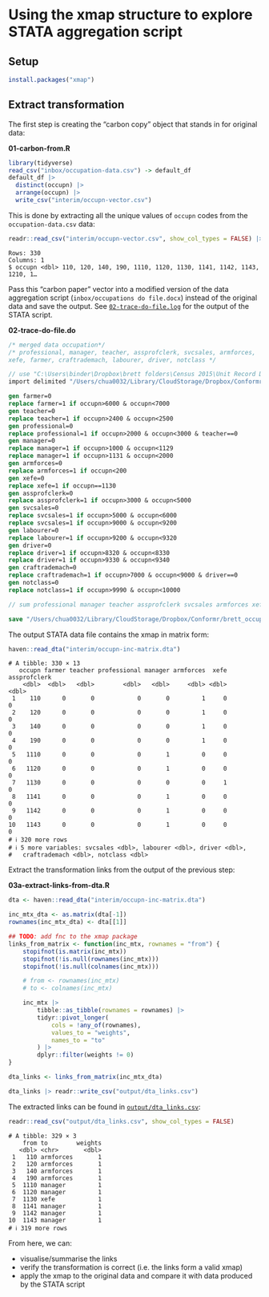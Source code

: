 # Using the xmap structure to explore STATA aggregation script


## Setup

``` r
install.packages("xmap")
```

## Extract transformation

The first step is creating the “carbon copy” object that stands in for
original data:

<div class="code-with-filename">

**01-carbon-from.R**

``` r
library(tidyverse)
read_csv("inbox/occupation-data.csv") -> default_df
default_df |>
  distinct(occupn) |>
  arrange(occupn) |>
  write_csv("interim/occupn-vector.csv")
```

</div>

This is done by extracting all the unique values of `occupn` codes from
the `occupation-data.csv` data:

``` r
readr::read_csv("interim/occupn-vector.csv", show_col_types = FALSE) |> glimpse()
```

    Rows: 330
    Columns: 1
    $ occupn <dbl> 110, 120, 140, 190, 1110, 1120, 1130, 1141, 1142, 1143, 1210, 1…

Pass this “carbon paper” vector into a modified version of the data
aggregation script (`inbox/occupations do file.docx`) instead of the
original data and save the output. See
[`02-trace-do-file.log`](02-trace-do-file.log) for the output of the
STATA script.

<div class="code-with-filename">

**02-trace-do-file.do**

``` stata
/* merged data occupation*/
/* professional, manager, teacher, assprofclerk, svcsales, armforces, 
xefe, farmer, craftrademach, labourer, driver, notclass */

// use "C:\Users\binder\Dropbox\brett folders\Census 2015\Unit Record Data files\merged data.dta", clear
import delimited "/Users/chua0032/Library/CloudStorage/Dropbox/Conformr/brett_occupations/interim/occupn-vector.csv", varnames(1) numericcols(_all)

gen farmer=0
replace farmer=1 if occupn>6000 & occupn<7000
gen teacher=0
replace teacher=1 if occupn>2400 & occupn<2500
gen professional=0
replace professional=1 if occupn>2000 & occupn<3000 & teacher==0
gen manager=0
replace manager=1 if occupn>1000 & occupn<1129
replace manager=1 if occupn>1131 & occupn<2000
gen armforces=0
replace armforces=1 if occupn<200 
gen xefe=0
replace xefe=1 if occupn==1130
gen assprofclerk=0
replace assprofclerk=1 if occupn>3000 & occupn<5000
gen svcsales=0
replace svcsales=1 if occupn>5000 & occupn<6000
replace svcsales=1 if occupn>9000 & occupn<9200
gen labourer=0
replace labourer=1 if occupn>9200 & occupn<9320
gen driver=0
replace driver=1 if occupn>8320 & occupn<8330
replace driver=1 if occupn>9330 & occupn<9340
gen craftrademach=0
replace craftrademach=1 if occupn>7000 & occupn<9000 & driver==0
gen notclass=0
replace notclass=1 if occupn>9990 & occupn<10000

// sum professional manager teacher assprofclerk svcsales armforces xefe farmer craftrademach labourer driver notclass if p3p30_school_level==6

save "/Users/chua0032/Library/CloudStorage/Dropbox/Conformr/brett_occupations/interim/occupn-inc-matrix.dta"
```

</div>

The output STATA data file contains the xmap in matrix form:

``` r
haven::read_dta("interim/occupn-inc-matrix.dta")
```

    # A tibble: 330 × 13
       occupn farmer teacher professional manager armforces  xefe assprofclerk
        <dbl>  <dbl>   <dbl>        <dbl>   <dbl>     <dbl> <dbl>        <dbl>
     1    110      0       0            0       0         1     0            0
     2    120      0       0            0       0         1     0            0
     3    140      0       0            0       0         1     0            0
     4    190      0       0            0       0         1     0            0
     5   1110      0       0            0       1         0     0            0
     6   1120      0       0            0       1         0     0            0
     7   1130      0       0            0       0         0     1            0
     8   1141      0       0            0       1         0     0            0
     9   1142      0       0            0       1         0     0            0
    10   1143      0       0            0       1         0     0            0
    # ℹ 320 more rows
    # ℹ 5 more variables: svcsales <dbl>, labourer <dbl>, driver <dbl>,
    #   craftrademach <dbl>, notclass <dbl>

Extract the transformation links from the output of the previous step:

<div class="code-with-filename">

**03a-extract-links-from-dta.R**

``` r
dta <- haven::read_dta("interim/occupn-inc-matrix.dta")

inc_mtx_dta <- as.matrix(dta[-1])
rownames(inc_mtx_dta) <- dta[[1]]

## TODO: add fnc to the xmap package
links_from_matrix <- function(inc_mtx, rownames = "from") {
    stopifnot(is.matrix(inc_mtx))
    stopifnot(!is.null(rownames(inc_mtx)))
    stopifnot(!is.null(colnames(inc_mtx)))

    # from <- rownames(inc_mtx)
    # to <- colnames(inc_mtx)

    inc_mtx |>
        tibble::as_tibble(rownames = rownames) |>
        tidyr::pivot_longer(
            cols = !any_of(rownames),
            values_to = "weights",
            names_to = "to"
        ) |>
        dplyr::filter(weights != 0)
}

dta_links <- links_from_matrix(inc_mtx_dta)

dta_links |> readr::write_csv("output/dta_links.csv")
```

</div>

The extracted links can be found in
[`output/dta_links.csv`](output/dta_links.csv):

``` r
readr::read_csv("output/dta_links.csv", show_col_types = FALSE)
```

    # A tibble: 329 × 3
        from to        weights
       <dbl> <chr>       <dbl>
     1   110 armforces       1
     2   120 armforces       1
     3   140 armforces       1
     4   190 armforces       1
     5  1110 manager         1
     6  1120 manager         1
     7  1130 xefe            1
     8  1141 manager         1
     9  1142 manager         1
    10  1143 manager         1
    # ℹ 319 more rows

From here, we can:

- visualise/summarise the links
- verify the transformation is correct (i.e. the links form a valid
  xmap)
- apply the xmap to the original data and compare it with data produced
  by the STATA script
